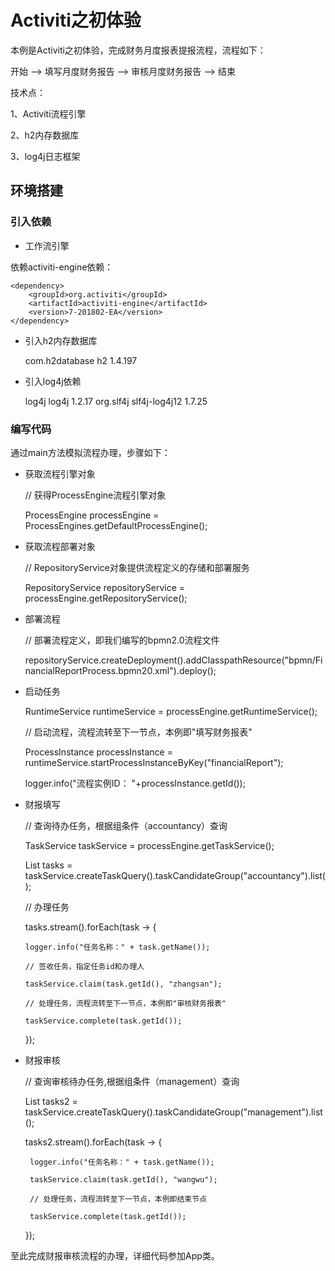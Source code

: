 # Activiti之初体验

本例是Activiti之初体验，完成财务月度报表提报流程，流程如下：

开始 --> 填写月度财务报告 --> 审核月度财务报告 --> 结束

技术点：

1、Activiti流程引擎

2、h2内存数据库

3、log4j日志框架

## 环境搭建

### 引入依赖

* 工作流引擎

依赖activiti-engine依赖：

    <dependency>
        <groupId>org.activiti</groupId>
        <artifactId>activiti-engine</artifactId>
        <version>7-201802-EA</version>
    </dependency>

* 引入h2内存数据库

 
    <dependency>
        <groupId>com.h2database</groupId>
        <artifactId>h2</artifactId>
        <version>1.4.197</version>
    </dependency>

* 引入log4j依赖

 
    <dependency>
        <groupId>log4j</groupId>
        <artifactId>log4j</artifactId>
        <version>1.2.17</version>
    </dependency>
    <dependency>
        <groupId>org.slf4j</groupId>
        <artifactId>slf4j-log4j12</artifactId>
        <version>1.7.25</version>
    </dependency>

### 编写代码

通过main方法模拟流程办理，步骤如下：

* 获取流程引擎对象


    // 获得ProcessEngine流程引擎对象
    
    ProcessEngine processEngine = ProcessEngines.getDefaultProcessEngine();

* 获取流程部署对象

    
    // RepositoryService对象提供流程定义的存储和部署服务
    
    RepositoryService repositoryService = processEngine.getRepositoryService();
    
* 部署流程


    // 部署流程定义，即我们编写的bpmn2.0流程文件
    
    repositoryService.createDeployment().addClasspathResource("bpmn/FinancialReportProcess.bpmn20.xml").deploy();
    
* 启动任务


    RuntimeService runtimeService = processEngine.getRuntimeService();
    
    // 启动流程，流程流转至下一节点，本例即"填写财务报表"
    
    ProcessInstance processInstance = runtimeService.startProcessInstanceByKey("financialReport");
    
    logger.info("流程实例ID： "+processInstance.getId());    
    
 * 财报填写
 
 
    
    // 查询待办任务，根据组条件（accountancy）查询
    
    TaskService taskService = processEngine.getTaskService();
    
    List<Task> tasks = taskService.createTaskQuery().taskCandidateGroup("accountancy").list();
    
    // 办理任务
    
    tasks.stream().forEach(task -> {
    
       logger.info("任务名称：" + task.getName());
    
       // 签收任务，指定任务id和办理人
    
       taskService.claim(task.getId(), "zhangsan");
    
       // 处理任务，流程流转至下一节点，本例即"审核财务报表"
    
       taskService.complete(task.getId());
    
    });
 
 * 财报审核
 
 
    // 查询审核待办任务,根据组条件（management）查询
    
    List<Task> tasks2 = taskService.createTaskQuery().taskCandidateGroup("management").list();
    
    tasks2.stream().forEach(task -> {
    
        logger.info("任务名称：" + task.getName());
    
        taskService.claim(task.getId(), "wangwu");
    
        // 处理任务，流程流转至下一节点，本例即结束节点
    
        taskService.complete(task.getId());
    
    });
    
至此完成财报审核流程的办理，详细代码参加App类。
